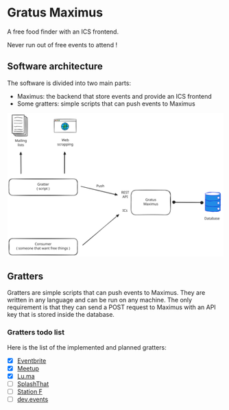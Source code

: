 # Gratus Maximus

A free food finder with an ICS frontend.

Never run out of free events to attend !

## Software architecture

The software is divided into two main parts:

- Maximus: the backend that store events and provide an ICS frontend
- Some gratters: simple scripts that can push events to Maximus

![main schema](schemas/main.excalidraw.svg)

## Gratters

Gratters are simple scripts that can push events to Maximus. They are written in any language and can be run on any machine. The only requirement is that they can send a POST request to Maximus with an API key that is stored inside the database.

### Gratters todo list

Here is the list of the implemented and planned gratters:

- [x] [Eventbrite](https://www.eventbrite.com/)
- [x] [Meetup](https://www.meetup.com/)
- [x] [Lu.ma](https://lu.ma/)
- [ ] [SplashThat](https://splashthat.com)
- [ ] [Station F](https://stationf.co/events)
- [ ] [dev.events](https://dev.events/meetups/EU/FR/Paris)
